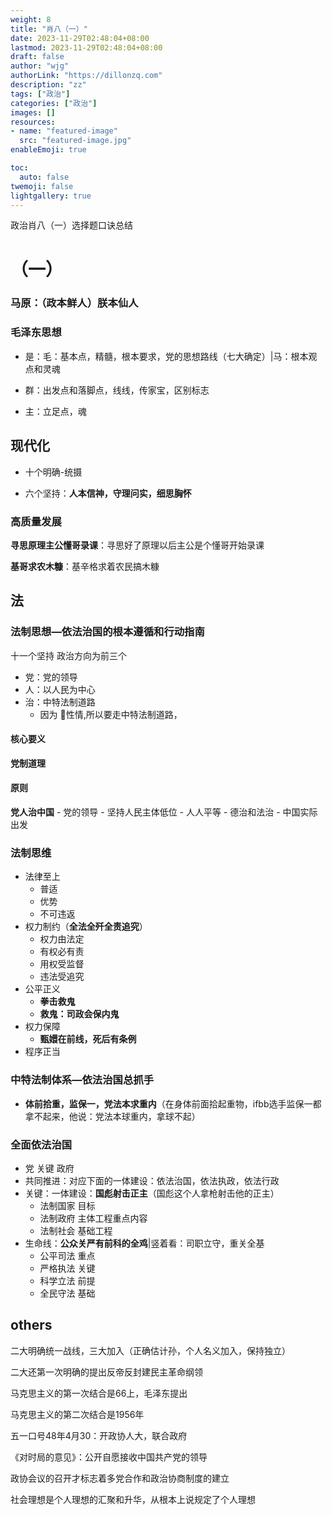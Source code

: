 ```yaml
---
weight: 8
title: "肖八（一）"
date: 2023-11-29T02:48:04+08:00
lastmod: 2023-11-29T02:48:04+08:00
draft: false
author: "wjg"
authorLink: "https://dillonzq.com"
description: "zz"
tags: ["政治"]
categories: ["政治"]
images: []
resources:
- name: "featured-image"
  src: "featured-image.jpg"
enableEmoji: true

toc:
  auto: false
twemoji: false
lightgallery: true
---
```

政治肖八（一）选择题口诀总结
<!--more-->
# （一）

### 马原：（政本鲜人）朕本仙人

### 毛泽东思想
- 是：毛：基本点，精髓，根本要求，党的思想路线（七大确定）|马：根本观点和灵魂
    
- 群：出发点和落脚点，线线，传家宝，区别标志
    
- 主：立足点，魂

## 现代化
- 十个明确-统摄
    
- 六个坚持：**人本信神，守理问实，细思胸怀**
    
### 高质量发展

**寻思原理主公懂哥录课**：寻思好了原理以后主公是个懂哥开始录课

**基哥求农木糠**：基辛格求着农民搞木糠

## 法
### 法制思想—依法治国的根本遵循和行动指南

十一个坚持
政治方向为前三个
- 党：党的领导
- 人：以人民为中心
- 治：中特法制道路
    - 因为 💩性情,所以要走中特法制道路，
#### 核心要义
**党制道理**
        
#### 原则
**党人治中国**
        - 党的领导
        - 坚持人民主体低位
        - 人人平等
        - 德治和法治
        - 中国实际出发

### 法制思维

- 法律至上
    - 普适
    - 优势
    - 不可违返
- 权力制约（**全法全歼全责追究**）
    - 权力由法定
    - 有权必有责
    - 用权受监督
    - 违法受追究
- 公平正义
    - **拳击救鬼**
    - **救鬼：司政会保内鬼**
- 权力保障
    - **甄嬛在前线，死后有条例**
- 程序正当

### 中特法制体系—依法治国总抓手

- **体前拾重，监保一，党法本求重内**（在身体前面拾起重物，ifbb选手监保一都拿不起来，他说：党法本球重内，拿球不起）

### 全面依法治国

- 党 关键 政府
- 共同推进：对应下面的一体建设：依法治国，依法执政，依法行政
- 关键：一体建设：**国彪射击正主**（国彪这个人拿枪射击他的正主）
    - 法制国家 目标
    - 法制政府 主体工程重点内容
    - 法制社会 基础工程
- 生命线：**公众关严有前科的全鸡**|竖着看：司职立守，重关全基
    - 公平司法 重点
    - 严格执法 关键
    - 科学立法 前提
    - 全民守法 基础

## others
二大明确统一战线，三大加入（正确估计孙，个人名义加入，保持独立）

二大还第一次明确的提出反帝反封建民主革命纲领

马克思主义的第一次结合是66上，毛泽东提出

马克思主义的第二次结合是1956年

五一口号48年4月30：开政协人大，联合政府

《对时局的意见》：公开自愿接收中国共产党的领导

政协会议的召开才标志着多党合作和政治协商制度的建立

社会理想是个人理想的汇聚和升华，从根本上说规定了个人理想